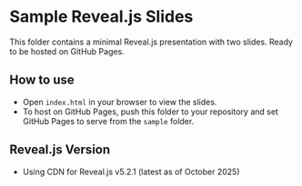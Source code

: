 # Sample Reveal.js Slides

This folder contains a minimal Reveal.js presentation with two slides. Ready to be hosted on GitHub Pages.

## How to use

- Open `index.html` in your browser to view the slides.
- To host on GitHub Pages, push this folder to your repository and set GitHub Pages to serve from the `sample` folder.

## Reveal.js Version

- Using CDN for Reveal.js v5.2.1 (latest as of October 2025)
